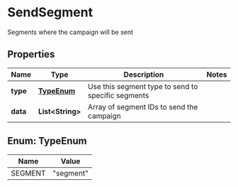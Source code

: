 

# SendSegment

Segments where the campaign will be sent
## Properties

Name | Type | Description | Notes
------------ | ------------- | ------------- | -------------
**type** | [**TypeEnum**](#TypeEnum) | Use this segment type to send to specific segments | 
**data** | **List&lt;String&gt;** | Array of segment IDs to send the campaign | 



## Enum: TypeEnum

Name | Value
---- | -----
SEGMENT | &quot;segment&quot;




